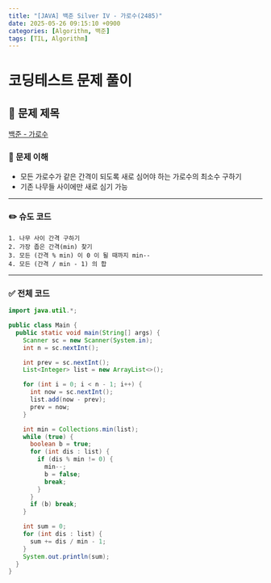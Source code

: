 ```yaml
---
title: "[JAVA] 백준 Silver IV - 가로수(2485)"
date: 2025-05-26 09:15:10 +0900
categories: [Algorithm, 백준]
tags: [TIL, Algorithm]
---
```

# 코딩테스트 문제 풀이

## 📘 문제 제목
[백준 - 가로수](https://www.acmicpc.net/problem/2485)

### 🧠 문제 이해
- 모든 가로수가 같은 간격이 되도록 새로 심어야 하는 가로수의 최소수 구하기
- 기존 나무들 사이에만 새로 심기 가능

---

### ✏️ 슈도 코드

```plaintext
1. 나무 사이 간격 구하기
2. 가장 좁은 간격(min) 찾기
3. 모든 (간격 % min) 이 0 이 될 때까지 min--
4. 모든 (간격 / min - 1) 의 합
```

---

### ✅ 전체 코드
```java
import java.util.*;

public class Main {
  public static void main(String[] args) {
    Scanner sc = new Scanner(System.in);
    int n = sc.nextInt();

    int prev = sc.nextInt();
    List<Integer> list = new ArrayList<>();

    for (int i = 0; i < n - 1; i++) {
      int now = sc.nextInt();
      list.add(now - prev);
      prev = now;
    }

    int min = Collections.min(list);
    while (true) {
      boolean b = true;
      for (int dis : list) {
        if (dis % min != 0) {
          min--;
          b = false;
          break;
        }
      }
      if (b) break;
    }

    int sum = 0;
    for (int dis : list) {
      sum += dis / min - 1;
    }
    System.out.println(sum);
  }
}
```
